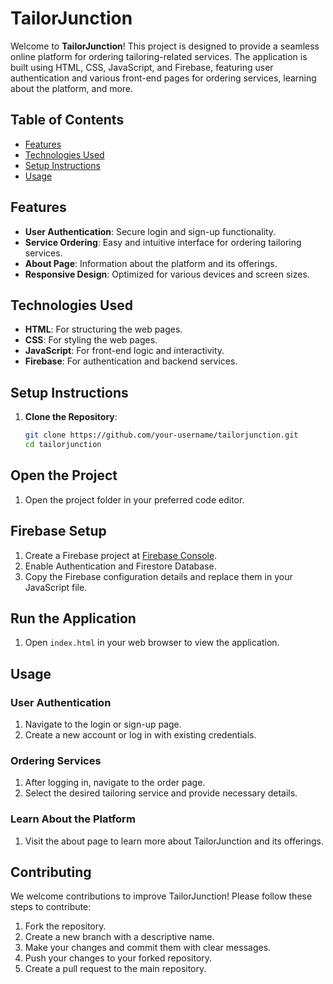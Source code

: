 # TailorJunction

Welcome to **TailorJunction**! This project is designed to provide a seamless online platform for ordering tailoring-related services. The application is built using HTML, CSS, JavaScript, and Firebase, featuring user authentication and various front-end pages for ordering services, learning about the platform, and more.

## Table of Contents
- [Features](#features)
- [Technologies Used](#technologies-used)
- [Setup Instructions](#setup-instructions)
- [Usage](#usage)


## Features

- **User Authentication**: Secure login and sign-up functionality.
- **Service Ordering**: Easy and intuitive interface for ordering tailoring services.
- **About Page**: Information about the platform and its offerings.
- **Responsive Design**: Optimized for various devices and screen sizes.

## Technologies Used

- **HTML**: For structuring the web pages.
- **CSS**: For styling the web pages.
- **JavaScript**: For front-end logic and interactivity.
- **Firebase**: For authentication and backend services.

## Setup Instructions

1. **Clone the Repository**:
   ```bash
   git clone https://github.com/your-username/tailorjunction.git
   cd tailorjunction

## Open the Project

1. Open the project folder in your preferred code editor.

## Firebase Setup

1. Create a Firebase project at [Firebase Console](https://console.firebase.google.com/).
2. Enable Authentication and Firestore Database.
3. Copy the Firebase configuration details and replace them in your JavaScript file.

## Run the Application

1. Open `index.html` in your web browser to view the application.

## Usage

### User Authentication

1. Navigate to the login or sign-up page.
2. Create a new account or log in with existing credentials.

### Ordering Services

1. After logging in, navigate to the order page.
2. Select the desired tailoring service and provide necessary details.

### Learn About the Platform

1. Visit the about page to learn more about TailorJunction and its offerings.

## Contributing

We welcome contributions to improve TailorJunction! Please follow these steps to contribute:

1. Fork the repository.
2. Create a new branch with a descriptive name.
3. Make your changes and commit them with clear messages.
4. Push your changes to your forked repository.
5. Create a pull request to the main repository.
